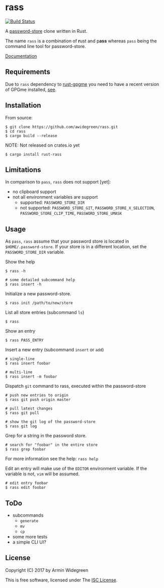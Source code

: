 # rass
[![Build Status](https://travis-ci.org/awidegreen/rass.svg?branch=master)](https://travis-ci.org/awidegreen/rass)

A [password-store](https://www.passwordstore.org/) clone written in Rust.

The name `rass` is a combination of **r**ust and p**ass** whereas `pass` being
the command line tool for password-store.

[Documentation](https://awidegreen.github.io/rass/)

## Requirements

Due to `rass` dependency to [rust-gpgme](https://crates.io/crates/gpgme/) you
need to have a recent version of GPGme installed,
[see](https://github.com/johnschug/rust-gpgme).

## Installation

From source:
```shell
$ git clone https://github.com/awidegreen/rass.git
$ cd rass
$ cargo build --release
```

NOTE: Not released on crates.io yet
```shell
$ cargo install rust-rass
```

## Limitations

In comparison to `pass`, `rass` does not support [yet]:
* no clipboard support
* not all environment variables are support
  * supported: `PASSWORD_STORE_DIR`
  * not supported: `PASSWORD_STORE_GIT`, `PASSWORD_STORE_X_SELECTION`,
  `PASSWORD_STORE_CLIP_TIME`, `PASSWORD_STORE_UMASK`


## Usage

As `pass`, `rass` assume that your password store is located in
`$HOME/.password-store`. If your store is in a different location, set the
`PASSWORD_STORE_DIR` variable.

Show the help
```shell
$ rass -h

# some detailed subcommand help
$ rass insert -h
```

Initialize a new password-store.
```
$ rass init /path/to/new/store
```

List all store entries (subcommand `ls`)
```shell
$ rass
```

Show an entry
```shell
$ rass PASS_ENTRY
```

Insert a new entry (subcommand `insert` or `add`)
```shell
# single-line
$ rass insert foobar

# multi-line
$ rass insert -m foobar
```

Dispatch `git` command to rass, executed within the password-store
```shell
# push new entries to origin
$ rass git push origin master

# pull latest changes
$ rass git pull

# show the git log of the password-store
$ rass git log
```

Grep for a string in the password store.
```shell
# search for "foobar" in the entire store
$ rass grep foobar
```
For more information see the help: `rass help`

Edit an entry will make use of the `EDITOR` environment variable. If the variable
is not, `vim` will be assumed.

```shell
# edit entry foobar
$ rass edit foobar
```

## ToDo

* subcommands
  * `generate`
  * `mv`
  * `cp`
* some more tests
* a simple CLI UI?


## License

Copyright (C) 2017 by Armin Widegreen

This is free software, licensed under The [ISC License](LICENSE).
